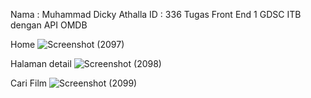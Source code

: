 Nama : Muhammad Dicky Athalla
ID   : 336
Tugas Front End 1 GDSC ITB
dengan API OMDB

Home
![Screenshot (2097)](https://user-images.githubusercontent.com/65652003/139487016-3ddbfd5e-61c4-4a1c-80f1-71599689b925.png)

Halaman detail
![Screenshot (2098)](https://user-images.githubusercontent.com/65652003/139487065-e005a293-681d-43dc-81db-5f1111bf98d8.png)

Cari Film
![Screenshot (2099)](https://user-images.githubusercontent.com/65652003/139487113-cb1eaf0a-3543-4a92-aed2-2678b774fede.png)
